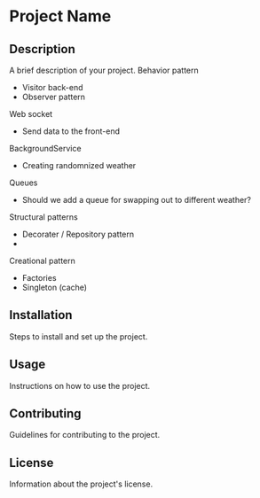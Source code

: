 # Project Name

## Description
A brief description of your project.
Behavior pattern
 - Visitor back-end
 - Observer pattern

Web socket
 - Send data to the front-end 

BackgroundService
 - Creating randomnized weather
 
Queues
 - Should we add a queue for swapping out to different weather?

Structural patterns
 - Decorater / Repository pattern
 -

Creational pattern
 - Factories
 - Singleton (cache) 

## Installation
Steps to install and set up the project.

## Usage
Instructions on how to use the project.

## Contributing
Guidelines for contributing to the project.

## License
Information about the project's license.
